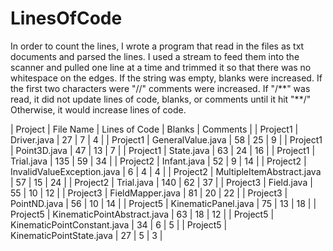 # LinesOfCode

In order to count the lines, I wrote a program that read in the files as txt documents and parsed the lines.
I used a stream to feed them into the scanner and pulled one line at a time and trimmed it so that there was no whitespace on the edges.
If the string was empty, blanks were increased. If the first two characters were "//" comments were increased.
If "/\*\*" was read, it did not update lines of code, blanks, or comments until it hit "\*\*/" Otherwise, it would increase lines of code.

| Project | File Name | Lines of Code | Blanks | Comments |
| Project1 | Driver.java | 27 | 7 | 4 |
| Project1 | GeneralValue.java | 58 | 25 | 9 |
| Project1 | Point3D.java | 47 | 13 | 7 |
| Project1 | State.java | 63 | 24 | 16 |
| Project1 | Trial.java | 135 | 59 | 34 |
| Project2 | Infant.java | 52 | 9 | 14 |
| Project2 | InvalidValueException.java | 6 | 4 | 4 |
| Project2 | MultipleItemAbstract.java | 57 | 15 | 24 |
| Project2 | Trial.java | 140 | 62 | 37 |
| Project3 | Field.java | 55 | 10 | 12 |
| Project3 | FieldMapper.java | 81 | 20 | 22 |
| Project3 | PointND.java | 56 | 10 | 14 |
| Project5 | KinematicPanel.java | 75 | 13 | 18 |
| Project5 | KinematicPointAbstract.java | 63 | 18 | 12 |
| Project5 | KinematicPointConstant.java | 34 | 6 | 5 |
| Project5 | KinematicPointState.java | 27 | 5 | 3 |
